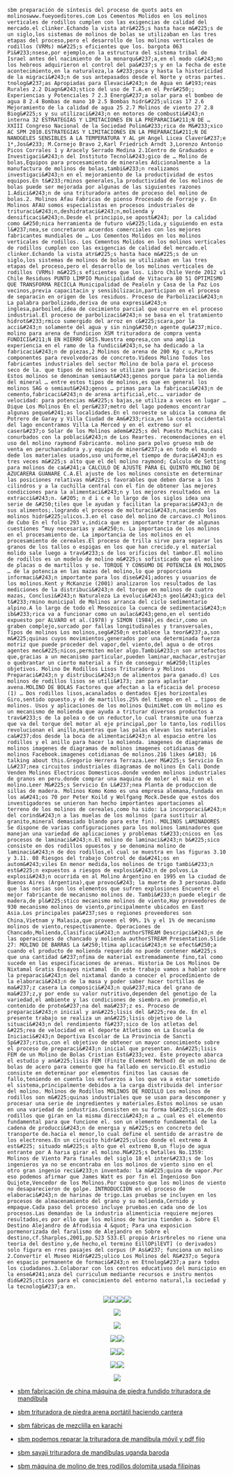 
```
sbm preparación de síntesis del proceso de quots aots en molinoswww.fueyoeditores.com Los Cementos Molidos en los molinos verticales de rodillos cumplen con las exigencias de calidad del mercado.el clinker.Echando la vista atr&#225;s hasta hace m&#225;s de un siglo,los sistemas de molinos de bolas se utilizaban en las tres etapas del proceso,pero el desarrollo de los molinos verticales de rodillos (VRMs) m&#225;s eficientes que los. bargota 063 Pi&#233;nsese,por ejemplo,en la estructura del sistema tribal de Israel antes del nacimiento de la monarqu&#237;a,en el modo c&#243;mo los hebreos adquirieron el control del pa&#237;s y en la fecha de este acontecimiento,en la naturaleza,la &#233;poca y hasta la historicidad de la migraci&#243;n de sus antepasados desde el Norte y otras partes. tnolog&#237;as Apropiadas para Elevaci&#243;n de Agua en &#193;reas Rurales 2.2 Diagn&#243;stico del uso de T.A.en el Per&#250;; Experiencias y Potenciales 7 2.3 Energ&#237;a solar para el bombeo de agua 8 2.4 Bombas de mano 10 2.5 Bombas hidr&#225;ulicas 17 2.6 Mejoramiento de la calidad de agua 25 2.7 Molinos de viento 27 2.8 Biog&#225;s y su utilizaci&#243;n en motores de combusti&#243;n interna 32 ESTRATEGIAS Y LIMITACIONES EN LA PREPARACI&#211;N DE … XXIII Congreso Nacional de la Sociedad Polim&#233;rica de M&#233;xico AC SPM 2010.ESTRATEGIAS Y LIMITACIONES EN LA PREPARACI&#211;N DE NANOGELES SENSIBLES A LA TEMPERATURA Y AL pH Angel Licea Claver&#237;e 1*,Jos&#233; M.Cornejo Bravo 2,Karl Friedrich Arndt 3,Lorenzo Antonio Picos Corrales 1 y Aracely Serrado Medina 2.1Centro de Graduados e Investigaci&#243;n del Instituto Tecnol&#243;gico de … Molino de bolas,Equipos para procesamiento de minerales Adicionalmente a la manufactura de molinos de bolas,tambi&#233;n realizamos investigaci&#243;n en el mejoramiento de la productividad de estos equipos.En t&#233;rminos generales,la productividad de los molinos de bolas puede ser mejorada por algunas de las siguientes razones 1.Adici&#243;n de una trituradora antes de proceso del molino de bolas.2. Molinos Afau Fabricas de pienso Procesado de Forraje y. En Molinos AFAU somos especialistas en procesos industriales de trituraci&#243;n,deshidrataci&#243;n,molienda y densificaci&#243;n.Desde el principio,se apost&#243; por la calidad como &#250;nica herramienta de futuro v&#225;lida,y siguiendo en esta l&#237;nea,se concretaron acuerdos comerciales con los mejores fabricantes mundiales de … Los Cementos Molidos en los molinos verticales de rodillos. Los Cementos Molidos en los molinos verticales de rodillos cumplen con las exigencias de calidad del mercado.el clinker.Echando la vista atr&#225;s hasta hace m&#225;s de un siglo,los sistemas de molinos de bolas se utilizaban en las tres etapas del proceso,pero el desarrollo de los molinos verticales de rodillos (VRMs) m&#225;s eficientes que los. Libro Chile Verde 2012 v1 Chile Residuos PUNTO LIMPIO Municipalidad de Vitacura 80 51 OPTIMISMO QUE TRANSFORMA RECICLA Municipalidad de Pealoln y Casa de la Paz Los vecinos,previa capacitacin y sensibilizacin,participan en el proceso de separacin en origen de los residuos. Proceso de Parbolizaci&#243;n La palabra parbolizado,deriva de una expresi&#243;n inglesa,parboiled,idea de cocimiento parcial que ocurre en el proceso industrial.El proceso de parbolizaci&#243;n se basa en el tratamiento hidrot&#233;rmico sumergido del arroz en c&#225;scara,por la acci&#243;n solamente del agua y sin ning&#250;n agente qu&#237;mico. molino para arena de fundicion XSM trituradora de compra venta FUNDICI&#211;N EN HIERRO GRIS.Nuestra empresa,con una amplia experiencia en el ramo de la fundici&#243;n,se ha dedicado a la fabricaci&#243;n de piezas,2 Molinos de arena de 200 Kg c u,Partes componentes para revolvedoras de concreto.Videos Molino Todos los fabricantes industriales del sector Molino de bola para el proceso seco de la. que tipos de molinos se utilizan para la fabricacion de. Estos molinos se denominan semiaut&#243;genos porque para la molienda del mineral … entre estos tipos de molinos,es que en general los molinos SAG o semiaut&#243;genos … primas para la fabricaci&#243;n de cemento,fabricaci&#243;n de arena artificial,etc.… variador de velocidad: para potencias m&#225;s bajas,se utiliza a veces en lugar … Dique Los Molinos En el per&#237;metro del lago podemos encontrar algunas peque&#241;as localidades.En el noroeste se ubica la comuna de Potrero de Garay y Villa Ciudad de Am&#233;rica,en la costa occidental del lago encontramos Villa La Merced y en el extremo sur el caser&#237;o Solar de los Molinos adem&#225;s del Puesto Muchita,casi conurbados con la poblaci&#243;n de Los Reartes. recomendaciones en el uso del molino raymond Fabricante. molino para polvo grueso msb de venta en peruchancadora y.y equipo de miner&#237;a en todo el mundo dede los materiales usados,uso uniforme,el tiempo de duraci&#243;n es tres veces m&#225;s alto que el del molino raymond; Calculo de Setting para molinos de ca&#241;a ﻿CALCULO DE AJUSTE PARA EL QUINTO MOLINO DE AZUCARERA GUANARE C.A.El ajuste de los molinos consiste en determinar las posiciones relativas m&#225;s favorables que deben darse a los 3 cilindros y a la cuchilla central con el fin de obtener las mejores condiciones para la alimentaci&#243;n y los mejores resultados en la extracci&#243;n. &#205; n d i c e lo largo de los siglos idea una serie de &#250;tiles que le ayudan y facilitan la preparaci&#243;n de sus alimentos;.logrando el proceso de molturaci&#243;n,naciendo los molinos hidr&#225;ulicos.3.en el caso del molino de carcavo.c) Molinos de Cubo En el folio 293 v,indica que es importante tratar de algunas cuestiones “muy necesarias y a&#250;n. La importancia de los molinos en el procesamiento de. La importancia de los molinos en el procesamiento de cereales.El proceso de trilla sirve para separar los granos de los tallos o espigas en los que han crecido.y el material molido sale luego a trav&#233;s de los orificios del tambor.El molino de rodillos es un modelo de molino m&#225;s sofisticado que el molino de placas o de martillos y se. TORQUE Y CONSUMO DE POTENCIA EN MOLINOS … de la potencia en las mazas del molino,lo que proporciona informaci&#243;n importante para los dise&#241;adores y usuarios de los molinos.Kent y McKanzie (2001) analizaron los resultados de las mediciones de la distribuci&#243;n del torque en molinos de cuatro mazas, Conclusi&#243;n Naturaleza La evoluci&#243;n geol&#243;gica del t&#233;rmino municipal de Molinos arranca del ciclo sedimentario alpino.A lo largo de todo el Mesozoico la cuenca de sedimentaci&#243;n ib&#233;rica va a funcionar como un aulac&#243;geno,en el sentido expuesto por ALVARO et al.(1978) y SIMON (1984),es decir,como un graben complejo,surcado por fallas longitudinales y transversales, Tipos de molinos Los molinos,seg&#250;n establece la teor&#237;a,son m&#225;quinas cuyos movimientos,generados por una determinada fuerza motriz que puede proceder del vapor,del viento,del agua o de otros agentes mec&#225;nicos,permiten moler algo.Tambi&#233;n son artefactos que,gracias a un mecanismo particular,pueden laminar,machacar,estrujar o quebrantar un cierto material a fin de conseguir m&#250;ltiples objetivos. Molino De Rodillos Lisos Trituradora y Molinos Preparaci&#243;n y distribuci&#243;n de alimentos para ganado.d) Los molinos de rodillos lisos se utili&#173; zan para aplastar avena.MOLINO DE BOLAS Factores que afectan a la eficacia del proceso (1) … Dos rodillos lisos,acanalados o dentados Ejes horizontales Giro,sentido opuesto.y e) de martillos.25% del tiempo en el … tipos de molinos. Usos y aplicaciones de los molinos QuimiNet.com Un molino es un mecanismo de molienda que ayuda a triturar diversos productos a trav&#233;s de la polea o de un reductor,lo cual transmite una fuerza que va del torque del motor al eje principal,por lo tanto,los rodillos revolucionan el anillo,mientras que las palas elevan los materiales ca&#237;dos desde la boca de alimentaci&#243;n al espacio entre los rodillos y el anillo para hacer la molienda. imagenes de diagramas de molinos imagenes de diagramas de molinos imagenes cotidianas de molinos Facebook.imagenes cotidianas de molinos.216 likes &#183; 16 talking about this.Gregorio Herrera Terraza.Leer M&#225;s Servicio En L&#237;nea circuitos industriales diagramas de molinos En Cali Donde Venden Molinos Electricos Domesticos.donde venden molinos industriales de granos en peru.donde comprar una maquina de moler el maiz en el molino.Leer M&#225;s Servicio En L&#237;nea Planta de produccion de sillas de madera. Molinos Komo Komo es una empresa alemana,fundada en los a&#241;os 70 por Peter Koild y Wolfgang Mock.Desde que estos dos investigadores se unieron han hecho importantes aportaciones al terreno de los molinos de cereales,como ha sido: La incorporaci&#243;n del corind&#243;n a las muelas de los molinos (para sustituir al granito,mineral demasiado blando para este fin). MOLINOS LAMINADORES Se dispone de varias configuraciones para los molinos laminadores que manejan una variedad de aplicaciones y problemas t&#233;cnicos en los procesos de laminaci&#243;n.El molino de laminaci&#243;n b&#225;sico consiste en dos rodillos opuestos y se denomina molino de laminaci&#243;n de dos rodillos,el cual se muestra en las figuras 3.10 y 3.11. 08 Riesgos del trabajo Control de da&#241;os en autom&#243;viles En menor medida,los molinos de trigo tambi&#233;n est&#225;n expuestos a riesgos de explosi&#243;n de polvos.La explosi&#243;n ocurrida en al Molino Argentino en 1995 en la ciudad de Buenos Aires (Argentina),que provoc&#243; la muerte de 3 personas.Dado que las norias son los elementos que sufren explosiones Encuentre el mejor fabricante de mecanismo molinos de. Tambi&#233;n puede elegir de madera,de pl&#225;stico mecanismo molinos de viento,Hay proveedores de 930 mecanismo molinos de viento,principalmente ubicados en East Asia.Los principales pa&#237;ses o regiones proveedores son China,Vietnam y Malasia,que proveen el 99%，1% y el 1% de mecanismo molinos de viento,respectivamente. Operaciones de Chancado,Molienda,Clasificaci&#243;n authorSTREAM Descripci&#243;n de las operaciones de chancado y molienda authorSTREAM Presentation.Slide 27: MOLINO DE BARRAS La &#250;ltima aplicaci&#243;n se efect&#250;a cuando el producto de molienda requerido no puede contener m&#225;s que una cantidad &#237;nfima de material extremadamente fino,tal como sucede en las especificaciones de arenas. Historia De Los Molinos De Nixtamal Gratis Ensayos nixtamal ﻿ En este trabajo vamos a hablar sobre la preparaci&#243;n del nixtamal dando a conocer el procedimiento de la elaboraci&#243;n de la masa y poder saber hacer tortillas de ma&#237;z casera La composici&#243;n qu&#237;mica del grano de ma&#237;z,y por ende su valor nutritivo,dependen del genotipo de la variedad,el ambiente y las condiciones de siembra.en promedio,el contenido de prote&#237;na del ma&#237;z es. Proceso de preparaci&#243;n inicial y an&#225;lisis del &#225;rea de. En el presente trabajo se realiza un an&#225;lisis objetivo de la situaci&#243;n del rendimiento f&#237;sico de los atletas del &#225;rea de velocidad en el deporte Atletismo en La Escuela de Iniciaci&#243;n Deportiva Escolar de La Provincia de Sancti Sp&#237;ritus,con el objetivo de obtener un mayor conocimiento sobre el proceso de preparaci&#243;n inicial que presentan. An&#225;lisis FEM de un Molino de Bolas Cristian Est&#233;vez. Este proyecto abarca el estudio y an&#225;lisis FEM (Finite Element Method) de un molino de bolas de acero para cemento que ha fallado en servicio.El estudio consiste en determinar por elementos finitos las causas de fallo,teniendo en cuenta los esfuerzos a los que va a estar sometido el sistema,principalmente debidos a la carga distribuida del interior del molino. Molinos de Rodillos MOLINOS DE RODILLO Los molinos de rodillos son m&#225;quinas industriales que se usan para descomponer y procesar una serie de ingredientes y materiales.Estos molinos se usan en una variedad de industrias.Consisten en su forma b&#225;sica,de dos rodillos que giran en la misma direcci&#243;n a … cual es el elemento fundamental para que funcione el. son un elemento fundamental de la cadena de producci&#243;n de energıa y m&#225;s en concreto del transporte de.hacia el menor,lo cual define el sentido de arrastre de los electrones.En un circuito hidr&#225;ulico donde el extremo A est&#225; situado m&#225;s alto que el extremo B,un flujo de agua entrante por A harıa girar el molino.M&#225;s Detalles No.1359: Molinos de Viento Para finales del siglo 18 el inter&#233;s de los ingenieros ya no se encontraba en los molinos de viento sino en el otro gran ingenio reci&#233;n inventado: la m&#225;quina de vapor.Por eso podemos afirmar que James Watt es por fin el Ingenioso Don Quijote,Vencedor de los Molinos.Por supuesto que los molinos de viento no desaparecieron de golpe. INTRODUCCION en el proceso de elaboraci&#243;n de harinas de trigo.Las pruebas se incluyen en los procesos de almacenamiento del grano y su molienda,Cernido y empaque.Cada paso del proceso incluye pruebas.en cada uno de los procesos.Las demandas de la industria alimenticia requiere mejores resultados,es por ello que los molinos de harina tienden a. Sobre El Destino Alejandro de Afrodisia 4 &quot; Para una exposicion pormenorizada del faralismo de Alejandro en Sobre el destino,cf.Sharples,2001,pp.523 533.El propio Arisr6reles no riene una teoria del destino y,de hecho,el termino EillOPilEVT] (o derivados) solo figura en rres pasajes del corpus (P As&#237; funciona un molino 2.Convertir el Museo Hidr&#225;ulico Los Molinos del R&#237;o Segura en espacio permanente de formaci&#243;n en Etnolog&#237;a para todos los ciudadanos.3.Colaborar con los centros educativos del municipio en la ense&#241;anza del curriculum mediante recursos e instru mentos did&#225;cticos para el conocimiento del entorno natural,la sociedad y la tecnolog&#237;a en. 
```

<div align="center">

<a href="https://es-mill.shibang-china.com/github&k=sbm+preparaci%C3%B3n+de+s%C3%ADntesis+del+proceso+de+quots+aots+en+molinos"><img src="https://static.shibang-china.com/es/mill/index.jpg"></a><a href="https://es-mill.shibang-china.com/materials.htmlgithub&k=sbm+preparaci%C3%B3n+de+s%C3%ADntesis+del+proceso+de+quots+aots+en+molinos"><img src="https://static.shibang-china.com/es/mill/materials.jpg"></a><a href="https://es-mill.shibang-china.com/about.htmlgithub&k=sbm+preparaci%C3%B3n+de+s%C3%ADntesis+del+proceso+de+quots+aots+en+molinos"><img src="https://static.shibang-china.com/es/mill/about.jpg"></a><a href="https://es-mill.shibang-china.com/contact.htmlgithub&k=sbm+preparaci%C3%B3n+de+s%C3%ADntesis+del+proceso+de+quots+aots+en+molinos"><img src="https://static.shibang-china.com/es/mill/contact.jpg"></a>

<a href="https://es-mill.shibang-china.com/github&k=sbm+preparaci%C3%B3n+de+s%C3%ADntesis+del+proceso+de+quots+aots+en+molinos"><img src="https://static.shibang-china.com/es/mill/banner.jpg"></a>

<a href="https://swt.shibang-china.com/github&k=sbm+preparaci%C3%B3n+de+s%C3%ADntesis+del+proceso+de+quots+aots+en+molinos"><img src="https://static.shibang-china.com/es/mill/chat.jpg"></a>

<a href="https://es-mill.shibang-china.com/products/vertical-roller-mill.htmlgithub&k=sbm+preparaci%C3%B3n+de+s%C3%ADntesis+del+proceso+de+quots+aots+en+molinos"><img src="https://static.shibang-china.com/es/mill/vertical.jpg"></a><a href="https://es-mill.shibang-china.com/products/raymond-mill.htmlgithub&k=sbm+preparaci%C3%B3n+de+s%C3%ADntesis+del+proceso+de+quots+aots+en+molinos"><img src="https://static.shibang-china.com/es/mill/raymond.jpg"></a>

<a href="https://es-mill.shibang-china.com/products/ultrafine-grinding-mill.htmlgithub&k=sbm+preparaci%C3%B3n+de+s%C3%ADntesis+del+proceso+de+quots+aots+en+molinos"><img src="https://static.shibang-china.com/es/mill/ultrafine.jpg"></a><a href="https://es-mill.shibang-china.com/products/trapezium-grinding-mill.htmlgithub&k=sbm+preparaci%C3%B3n+de+s%C3%ADntesis+del+proceso+de+quots+aots+en+molinos"><img src="https://static.shibang-china.com/es/mill/trapezium.jpg"></a>

<a href="https://es-mill.shibang-china.com/products/ball-mill.htmlgithub&k=sbm+preparaci%C3%B3n+de+s%C3%ADntesis+del+proceso+de+quots+aots+en+molinos"><img src="https://static.shibang-china.com/es/mill/ball.jpg"></a><a href="https://es-mill.shibang-china.com/products/hammer-mill.htmlgithub&k=sbm+preparaci%C3%B3n+de+s%C3%ADntesis+del+proceso+de+quots+aots+en+molinos"><img src="https://static.shibang-china.com/es/mill/hammer.jpg"></a>

<a href="https://swt.shibang-china.com/github&k=sbm+preparaci%C3%B3n+de+s%C3%ADntesis+del+proceso+de+quots+aots+en+molinos"><img src="https://static.shibang-china.com/es/mill/case.jpg"></a>

</div>


* [sbm fabricación de china máquina de piedra fundido trituradora de mandíbula](sbm%20fabricaci%C3%B3n%20de%20china%20m%C3%A1quina%20de%20piedra%20fundido%20trituradora%20de%20mand%C3%ADbula.md)

* [sbm trituradora de piedra arena portátil haciendo cantera](sbm%20trituradora%20de%20piedra%20arena%20port%C3%A1til%20haciendo%20cantera.md)

* [sbm fábricas de mezclilla en karachi](sbm%20f%C3%A1bricas%20de%20mezclilla%20en%20karachi.md)

* [sbm podemos reparar la trituradora de mandíbula móvil y pdf fijo](sbm%20podemos%20reparar%20la%20trituradora%20de%20mand%C3%ADbula%20m%C3%B3vil%20y%20pdf%20fijo.md)

* [sbm sayaji trituradora de mandíbulas uganda baroda](sbm%20sayaji%20trituradora%20de%20mand%C3%ADbulas%20uganda%20baroda.md)

* [sbm máquina de molino de tres rodillos dolomita usada filipinas](sbm%20m%C3%A1quina%20de%20molino%20de%20tres%20rodillos%20dolomita%20usada%20filipinas.md)